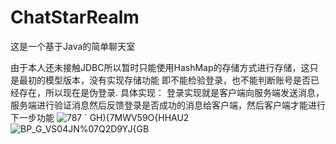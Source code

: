 # ChatStarRealm
这是一个基于Java的简单聊天室

由于本人还未接触JDBC所以暂时只能使用HashMap的存储方式进行存储，这只是最初的模型版本，没有实现存储功能
即不能检验登录，也不能判断账号是否已经存在，所以现在是伪登录.
具体实现：
登录实现就是客户端向服务端发送消息，服务端进行验证消息然后反馈登录是否成功的消息给客户端，然后客户端才能进行下一步功能
![787 ` GH){7MWV59O{HHAU2](https://user-images.githubusercontent.com/92422899/150634484-71362aa8-c2df-4891-a42a-135195629d50.png)
![BP_G_VS04JN%07Q2D9YJ{GB](https://user-images.githubusercontent.com/92422899/150634493-f7aa9083-2d1e-4afc-9ed4-4f6229a764fb.png)
